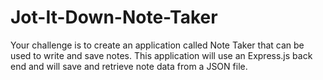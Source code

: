 # Jot-It-Down-Note-Taker
Your challenge is to create an application called Note Taker that can be used to write and save notes. This application will use an Express.js back end and will save and retrieve note data from a JSON file.
